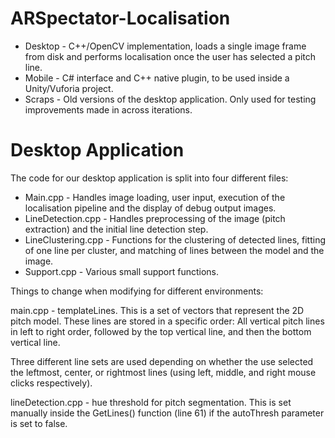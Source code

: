 # ARSpectator-Localisation


* Desktop - C++/OpenCV implementation, loads a single image frame from disk and performs localisation once the user has selected a pitch line.
* Mobile - C# interface and C++ native plugin, to be used inside a Unity/Vuforia project.
* Scraps - Old versions of the desktop application. Only used for testing improvements made in across iterations.


# Desktop Application

The code for our desktop application is split into four different files:
* Main.cpp - Handles image loading, user input, execution of the localisation pipeline and the display of debug output images.
* LineDetection.cpp - Handles preprocessing of the image (pitch extraction) and the initial line detection step.
* LineClustering.cpp - Functions for the clustering of detected lines, fitting of one line per cluster, and matching of lines between the model and the image.
* Support.cpp - Various small support functions.

Things to change when modifying for different environments:

main.cpp - templateLines. This is a set of vectors that represent the 2D pitch model. 
These lines are stored in a specific order: All vertical pitch lines in left to right order, followed by the top vertical line, and then the bottom vertical line.

Three different line sets are used depending on whether the use selected the leftmost, center, or rightmost lines (using left, middle, and right mouse clicks respectively). 

lineDetection.cpp - hue threshold for pitch segmentation. This is set manually inside the GetLines() function (line 61) if the autoThresh parameter is set to false.
